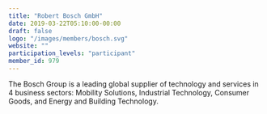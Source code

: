 ```yaml
---
title: "Robert Bosch GmbH"
date: 2019-03-22T05:10:00-00:00
draft: false
logo: "/images/members/bosch.svg"
website: ""
participation_levels: "participant"
member_id: 979
---
```


The Bosch Group is a leading global supplier of technology and services in 4 business sectors: Mobility Solutions, Industrial Technology, Consumer Goods, and Energy and Building Technology.